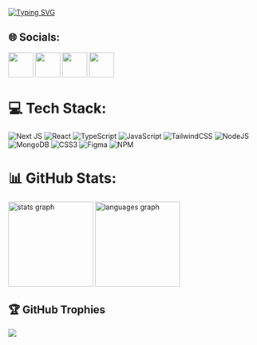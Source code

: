 <a href="https://git.io/typing-svg"><img src="https://readme-typing-svg.demolab.com?font=Fira+Code&weight=600&size=25&duration=4000&pause=400&color=F70000&vCenter=true&repeat=true&width=480&height=38&separator=%3C&lines=Hi+there%2C%3CI'm+Hossein+Khalili%3CI+hope+you+are+always+happy+:)" alt="Typing SVG" /></a>

## 🌐 Socials:
 <a href="https://linkedin.com/in/lho3ein" terget="_blank"><img height="50" src="https://www.vectorlogo.zone/logos/linkedin/linkedin-tile.svg"></a>
 <a href="https://instagram.com/lho3ein"><img height="50" src="https://www.vectorlogo.zone/logos/instagram/instagram-icon.svg"></a>
 <a href="https://t.me/lho3ein1" terget="_blank"><img height="50" src="https://www.vectorlogo.zone/logos/telegram/telegram-tile.svg"></a>
 <a href="mailto:lho3ein81@gmail.com" terget="_blank"><img height="50" src="https://www.vectorlogo.zone/logos/gmail/gmail-icon.svg"></a>

# 💻 Tech Stack:
![Next JS](https://img.shields.io/badge/Next-black?style=for-the-badge&logo=next.js&logoColor=white) ![React](https://img.shields.io/badge/react-%2320232a.svg?style=for-the-badge&logo=react&logoColor=%2361DAFB) ![TypeScript](https://img.shields.io/badge/typescript-%23007ACC.svg?style=for-the-badge&logo=typescript&logoColor=white) ![JavaScript](https://img.shields.io/badge/javascript-%23323330.svg?style=for-the-badge&logo=javascript&logoColor=%23F7DF1E) ![TailwindCSS](https://img.shields.io/badge/tailwindcss-%2338B2AC.svg?style=for-the-badge&logo=tailwind-css&logoColor=white) ![NodeJS](https://img.shields.io/badge/node.js-6DA55F?style=for-the-badge&logo=node.js&logoColor=white) ![MongoDB](https://img.shields.io/badge/MongoDB-%234ea94b.svg?style=for-the-badge&logo=mongodb&logoColor=white) ![CSS3](https://img.shields.io/badge/css3-%231572B6.svg?style=for-the-badge&logo=css3&logoColor=white)  ![Figma](https://img.shields.io/badge/figma-%23F24E1E.svg?style=for-the-badge&logo=figma&logoColor=white) ![NPM](https://img.shields.io/badge/NPM-%23000000.svg?style=for-the-badge&logo=npm&logoColor=white)

# 📊 GitHub Stats:
<div align="left">
  <img src="https://github-readme-stats.vercel.app/api?username=lho3ein&hide_title=false&hide_rank=false&show_icons=true&include_all_commits=true&count_private=true&disable_animations=false&theme=dracula&locale=en&hide_border=false" height="170" alt="stats graph"  />
  <img src="https://github-readme-stats.vercel.app/api/top-langs?username=lho3ein&locale=en&hide_title=false&layout=compact&card_width=320&langs_count=5&theme=dracula&hide_border=false" height="170" alt="languages graph" />
</div>

## 🏆 GitHub Trophies
![](https://github-profile-trophy.vercel.app/?username=lho3ein&theme=radical&no-frame=false&no-bg=true&margin-w=4)
